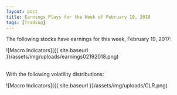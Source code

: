 ```yaml
---
layout: post
title: Earnings Plays for the Week of February 19, 2018
tags: [Trading]
---
```


The following stocks have earnings for this week, February 19, 2017:

![Macro Indicators]({{ site.baseurl }}/assets/img/uploads/earnings02192018.png)

<br> With the following volatility distributions:

![Macro Indicators]({{ site.baseurl }}/assets/img/uploads/CLR.png)
